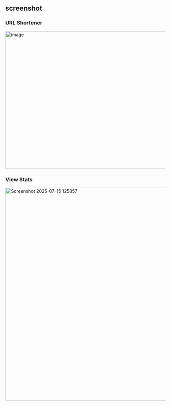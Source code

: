 ## screenshot

### URL Shortener
<img width="935" height="433" alt="image" src="https://github.com/user-attachments/assets/f8eeef5a-2e9f-4be4-889c-09479d2e1800" />

### View Stats
<img width="783" height="670" alt="Screenshot 2025-07-15 125857" src="https://github.com/user-attachments/assets/5b87a268-60ec-498e-ae04-afb53416ba0e" />
